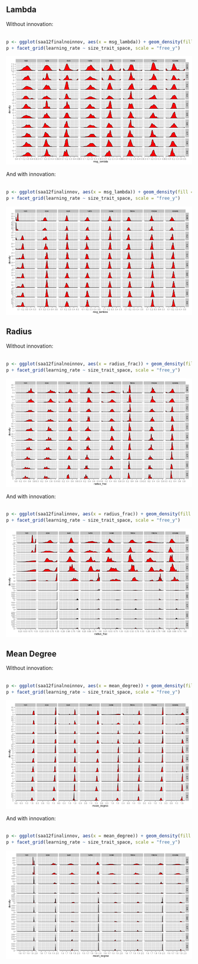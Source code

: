 


## Lambda ##

Without innovation:


```r

p <- ggplot(saa12finalnoinnov, aes(x = msg_lambda)) + geom_density(fill = "red")
p + facet_grid(learning_rate ~ size_trait_space, scale = "free_y")
```

![plot of chunk lambda-noinnov](figure/lambda-noinnov.png) 


And with innovation:


```r

p <- ggplot(saa12finalinnov, aes(x = msg_lambda)) + geom_density(fill = "red")
p + facet_grid(learning_rate ~ size_trait_space, scale = "free_y")
```

![plot of chunk lambda-innov](figure/lambda-innov.png) 


## Radius ##


Without innovation:


```r

p <- ggplot(saa12finalnoinnov, aes(x = radius_frac)) + geom_density(fill = "red")
p + facet_grid(learning_rate ~ size_trait_space, scale = "free_y")
```

![plot of chunk radius-noinnov](figure/radius-noinnov.png) 


And with innovation:


```r

p <- ggplot(saa12finalinnov, aes(x = radius_frac)) + geom_density(fill = "red")
p + facet_grid(learning_rate ~ size_trait_space, scale = "free_y")
```

![plot of chunk radius-innov](figure/radius-innov.png) 


## Mean Degree ##

Without innovation:


```r

p <- ggplot(saa12finalnoinnov, aes(x = mean_degree)) + geom_density(fill = "red")
p + facet_grid(learning_rate ~ size_trait_space, scale = "free_y")
```

![plot of chunk degree-noinnov](figure/degree-noinnov.png) 


And with innovation:


```r

p <- ggplot(saa12finalinnov, aes(x = mean_degree)) + geom_density(fill = "red")
p + facet_grid(learning_rate ~ size_trait_space, scale = "free_y")
```

![plot of chunk degree-innov](figure/degree-innov.png) 




